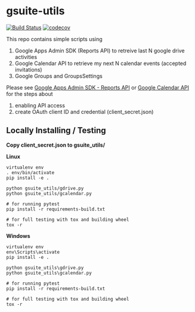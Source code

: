 # gsuite-utils

[![Build Status](https://travis-ci.org/kyhau/gsuite-utils.svg?branch=master)](https://travis-ci.org/kyhau/gsuite-utils)
[![codecov](https://codecov.io/gh/kyhau/gsuite-utils/branch/master/graph/badge.svg)](https://codecov.io/gh/kyhau/gsuite-utils)

This repo contains simple scripts using 

1. Google Apps Admin SDK (Reports API) to retreive last N google drive activities
1. Google Calendar API to retrieve my next N calendar events (accepted invitations)
1. Google Groups and GroupsSettings

Please see [Google Apps Admin SDK - Reports API](https://developers.google.com/admin-sdk/reports/v1/quickstart/python) 
or [Google Calendar API](https://developers.google.com/google-apps/calendar/quickstart/python) for the steps about 

1. enabling API access
2. create OAuth client ID and credential (client_secret.json)

## Locally Installing / Testing 

**Copy client_secret.json to gsuite_utils/**

**Linux**

    virtualenv env
    . env/bin/activate
    pip install -e .
    
    python gsuite_utils/gdrive.py
    python gsuite_utils/gcalendar.py
    
    # for running pytest
    pip install -r requirements-build.txt
    
    # for full testing with tox and building wheel
    tox -r

**Windows**

    virtualenv env
    env\Scripts\activate
    pip install -e .
    
    python gsuite_utils\gdrive.py
    python gsuite_utils\gcalendar.py
    
    # for running pytest
    pip install -r requirements-build.txt
    
    # for full testing with tox and building wheel
    tox -r
